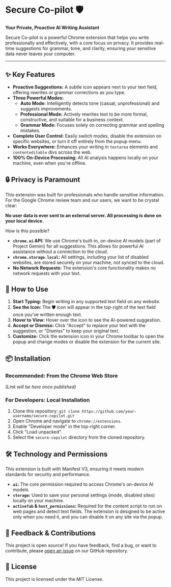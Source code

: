 # Secure Co-pilot 🛡️

**Your Private, Proactive AI Writing Assistant**

Secure Co-pilot is a powerful Chrome extension that helps you write professionally and effectively, with a core focus on privacy. It provides real-time suggestions for grammar, tone, and clarity, ensuring your sensitive data never leaves your computer.

---

## ✨ Key Features

-   **Proactive Suggestions:** A subtle icon appears next to your text field, offering rewrites or grammar corrections as you type.
-   **Three Powerful Modes:**
    -   **Auto Mode:** Intelligently detects tone (casual, unprofessional) and suggests improvements.
    -   **Professional Mode:** Actively rewrites text to be more formal, constructive, and suitable for a business context.
    -   **Grammar Mode:** Focuses solely on correcting grammar and spelling mistakes.
-   **Complete User Control:** Easily switch modes, disable the extension on specific websites, or turn it off entirely from the popup menu.
-   **Works Everywhere:** Enhances your writing in `textarea` elements and `contenteditable` divs across the web.
-   **100% On-Device Processing:** All AI analysis happens locally on your machine, even when you're offline.

## 🔒 Privacy is Paramount

This extension was built for professionals who handle sensitive information. For the Google Chrome review team and our users, we want to be crystal clear:

**No user data is ever sent to an external server. All processing is done on your local device.**

How is this possible?
-   **`chrome.ai` API:** We use Chrome's built-in, on-device AI models (part of Project Gemini) for all suggestions. This allows for powerful AI assistance without a connection to the cloud.
-   **`chrome.storage.local`:** All settings, including your list of disabled websites, are stored securely on your machine, not synced to the cloud.
-   **No Network Requests:** The extension's core functionality makes no network requests with your text.

## 🚀 How to Use

1.  **Start Typing:** Begin writing in any supported text field on any website.
2.  **See the Icon:** The 🛡️ icon will appear in the top-right of the text field once you've written enough text.
3.  **Hover to View:** Hover over the icon to see the AI-powered suggestion.
4.  **Accept or Dismiss:** Click "Accept" to replace your text with the suggestion, or "Dismiss" to keep your original text.
5.  **Customize:** Click the extension icon in your Chrome toolbar to open the popup and change modes or disable the extension for the current site.

## 📦 Installation

### Recommended: From the Chrome Web Store
*(Link will be here once published)*

### For Developers: Local Installation
1.  Clone this repository: `git clone https://github.com/your-username/secure-copilot.git`
2.  Open Chrome and navigate to `chrome://extensions`.
3.  Enable "Developer mode" in the top-right corner.
4.  Click "Load unpacked".
5.  Select the `secure-copilot` directory from the cloned repository.

## 🛠️ Technology and Permissions

This extension is built with Manifest V3, ensuring it meets modern standards for security and performance.

-   **`ai`:** The core permission required to access Chrome's on-device AI models.
-   **`storage`:** Used to save your personal settings (mode, disabled sites) locally on your machine.
-   **`activeTab` & `host_permissions`:** Required for the content script to run on web pages and detect text fields. The extension is designed to be active only when you need it, and you can disable it on any site via the popup.

## 🤝 Feedback & Contributions

This project is open source! If you have feedback, find a bug, or want to contribute, please [open an issue](https://github.com/your-username/secure-copilot/issues) on our GitHub repository.

## 📄 License

This project is licensed under the MIT License.
